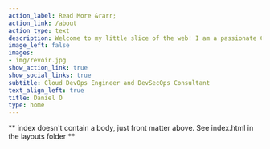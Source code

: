 ```yaml
---
action_label: Read More &rarr;
action_link: /about
action_type: text
description: Welcome to my little slice of the web! I am a passionate Cloud DevOps Engineer with expertise in AWS & Azure Administration, Security, and DevOps.                                     My goal is to help organizations leverage technology to solve complex problems. With a keen interest in Automation, Privacy Law, and Cinematography, I hope to share my knowledge and experiences with you through this platform.
image_left: false
images:
- img/revoir.jpg
show_action_link: true
show_social_links: true
subtitle: Cloud DevOps Engineer and DevSecOps Consultant
text_align_left: true
title: Daniel O
type: home
---
```


** index doesn't contain a body, just front matter above.
See index.html in the layouts folder **

